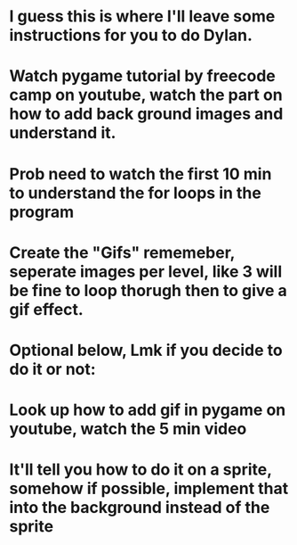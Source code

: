 # I guess this is where I'll leave some instructions for you to do Dylan.



# Watch pygame tutorial by freecode camp on youtube, watch the part on how to add back ground images and understand it.
# Prob need to watch the first 10 min to understand the for loops in the program

# Create the "Gifs" rememeber, seperate images per level, like 3 will be fine to loop thorugh then to give a gif effect.



# Optional below, Lmk if you decide to do it or not:

# Look up how to add gif in pygame on youtube, watch the 5 min video
# It'll tell you how to do it on a sprite, somehow if possible, implement that into the background instead of the sprite

